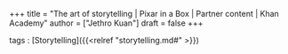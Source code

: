 +++
title = "The art of storytelling | Pixar in a Box | Partner content | Khan Academy"
author = ["Jethro Kuan"]
draft = false
+++

tags
: [Storytelling]({{<relref "storytelling.md#" >}})